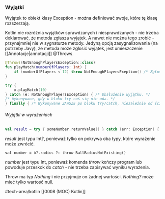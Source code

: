 ### Wyjątki
Wyjątek to obiekt klasy Exception - można definiować swoje, które tę klasę rozszerzają.

Kotlin nie rozróżnia wyjątków sprawdzanych i niesprawdzanych - nie trzeba deklarować, że metoda zgłasza wyjątek. A nawet nie można tego zrobić - przynajmniej nie w sygnaturze metody.
Jedyną opcją zasygnalizowania (na potrzeby Javy), że metoda może zgłosić wyjątek, jest umieszczenie [[Annotacje|annotacji]] @Throws.
```kotlin
@Throws(NotEnoughPlayersException::class)
fun playMatch(numberOfPlayers: Int) {
	if (numberOfPlayers < 12) throw NotEnoughPlayersExeption() /* Zgłoszenie wyjątku. */
}
```
```kotlin
try {
	x.playMatch(10)
} catch (e: NotEnoughPlayersException) { /* Obsłużenie wyjątku. */
/* Wykonywane, gdy w bloku try coś się nie uda. */ 
} finally { /* Wykonywane ZAWSZE po bloku try/catch, niezależnie od ścieżki. */ }
```
###### Wyjątki w wyrażeniach 
```kotlin
val result = try { someNumber.returnValue() } catch (err: Exception) { null } 
```
_result_ jest typu Int?, ponieważ tylko on pokrywa oba typy, które wyrażenie może zwrócić. 
```
val number = b?.radius ?: throw BallRadiusNotExisting()
```
_number_ jest typu Int, ponieważ komenda _throw_ kończy program lub powoduje przeskok do _catch_ - nie trzeba zapisywać wyniku wyrażenia.

Throw ma typ *Nothing* i nie przyjmuje on żadnej wartości. *Nothing?* może mieć tylko wartość null.

#tech-area/kotlin 
[[0008 (MOC) Kotlin]]